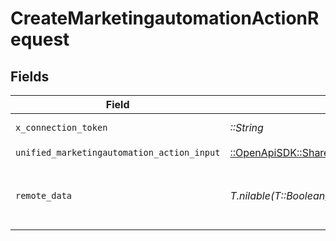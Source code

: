 # CreateMarketingautomationActionRequest


## Fields

| Field                                                                                                                       | Type                                                                                                                        | Required                                                                                                                    | Description                                                                                                                 | Example                                                                                                                     |
| --------------------------------------------------------------------------------------------------------------------------- | --------------------------------------------------------------------------------------------------------------------------- | --------------------------------------------------------------------------------------------------------------------------- | --------------------------------------------------------------------------------------------------------------------------- | --------------------------------------------------------------------------------------------------------------------------- |
| `x_connection_token`                                                                                                        | *::String*                                                                                                                  | :heavy_check_mark:                                                                                                          | The connection token                                                                                                        |                                                                                                                             |
| `unified_marketingautomation_action_input`                                                                                  | [::OpenApiSDK::Shared::UnifiedMarketingautomationActionInput](../../models/shared/unifiedmarketingautomationactioninput.md) | :heavy_check_mark:                                                                                                          | N/A                                                                                                                         |                                                                                                                             |
| `remote_data`                                                                                                               | *T.nilable(T::Boolean)*                                                                                                     | :heavy_minus_sign:                                                                                                          | Set to true to include data from the original Marketingautomation software.                                                 | false                                                                                                                       |